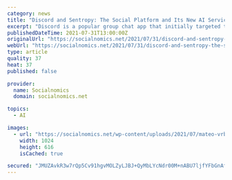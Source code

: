```yaml
---
category: news
title: "Discord and Sentropy: The Social Platform and Its New AI Service"
excerpt: "Discord is a popular group chat app that initially targeted the gaming community and allows its users to create servers with specific topics."
publishedDateTime: 2021-07-31T13:00:00Z
originalUrl: "https://socialnomics.net/2021/07/31/discord-and-sentropy-the-social-platform-and-its-new-ai-service/"
webUrl: "https://socialnomics.net/2021/07/31/discord-and-sentropy-the-social-platform-and-its-new-ai-service/"
type: article
quality: 37
heat: 37
published: false

provider:
  name: Socialnomics
  domain: socialnomics.net

topics:
  - AI

images:
  - url: "https://socialnomics.net/wp-content/uploads/2021/07/mateo-vrbnjak-nCU4yq5xDEQ-unsplash-1024x616.jpg"
    width: 1024
    height: 616
    isCached: true

secured: "JMUZAvkR3w7rQp5Cv91hgvMOLZyLJBJ+QyMbLYcNdr00M+nABU7ljfYFbGnAfP3wT8BsPwbU+Bpczi0bUbetKzk0UyZWVJdPPIpjMlqE9ld/IdrXqZ4BmyHsZIMYTKr1BywsuLbYAQkxbPAhsQFtBa0KmysL5gWAen/5wqNMJbJazuskH49s0f1XHITaVM7qdwsPnT2lXl2kN6deiERaznoTSJyBL6AjEIMcPuMj+owMdBsbaWN+ijL4xjqr5NYS0Eabh2MnU4OyFoHEPfFsNBJaeZSnPAnyt+baCouvZI/oVtPU9BHlmFahlqgtJGwu53fNmBpPJb6p9GPumkKvTdvxfKJM9ouLkYVoP7su8Oo=;9k64yGkEJA1tfLPPav4EjA=="
---
```



